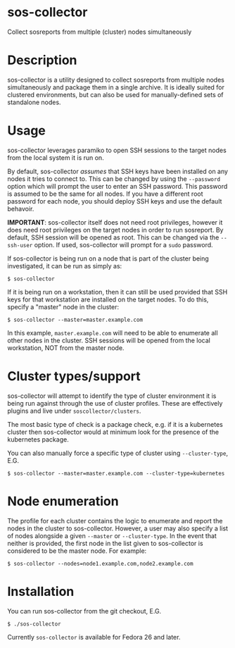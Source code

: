 # sos-collector
Collect sosreports from multiple (cluster) nodes simultaneously

# Description
sos-collector is a utility designed to collect sosreports from multiple nodes simultaneously and package them in a single archive. It is ideally suited for clustered environments, but can also be used for manually-defined sets of standalone nodes.

# Usage
sos-collector leverages paramiko to open SSH sessions to the target nodes from the local system it is run on. 

By default, sos-collector *assumes* that SSH keys have been installed on any nodes it tries to connect to. This can be changed by using the `--password` option which will prompt the user to enter
an SSH password. This password is assumed to be the same for all nodes. If you have a different root password for each node, you should deploy SSH keys and use the default behavoir.

**IMPORTANT**: sos-collector itself does not need root privileges, however it does need root privileges on the target nodes in order to run sosreport. By default, SSH session will be opened as root. This can be changed via the `--ssh-user` option. If used, sos-collector will prompt for a `sudo` password.

If sos-collector is being run on a node that is part of the cluster being investigated, it can be run as simply as:

`$ sos-collector`

If it is being run on a workstation, then it can still be used provided that SSH keys for that workstation are installed on the target nodes. To do this, specify a "master" node in the cluster:

`$ sos-collector --master=master.example.com`

In this example, `master.example.com` will need to be able to enumerate all other nodes in the cluster. SSH sessions will be opened from the local workstation, NOT from the master node.

# Cluster types/support
sos-collector will attempt to identify the type of cluster environment it is being run against through the use of cluster profiles. These are effectively plugins and live under `soscollector/clusters`.

The most basic type of check is a package check, e.g. if it is a kubernetes cluster then sos-collector would at minimum look for the presence of the kubernetes package.

You can also manually force a specific type of cluster using `--cluster-type`, E.G.

`$ sos-collector --master=master.example.com --cluster-type=kubernetes`

# Node enumeration

The profile for each cluster contains the logic to enumerate and report the nodes in the cluster to sos-collector. However, a user may also specify a list of nodes alongside a given `--master` or `--cluster-type`. In the event that neither is provided, the first node in the list given to sos-collector is considered to be the master node. For example:

`$ sos-collector --nodes=node1.example.com,node2.example.com`



# Installation

You can run sos-collector from the git checkout, E.G.

`$ ./sos-collector`

Currently `sos-collector` is available for Fedora 26 and later.
